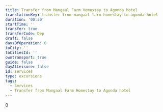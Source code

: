 ```yaml
---
title: Transfer from Mangaal Farm Homestay to Agonda hotel
translationKey: transfer-from-mangaal-farm-homestay-to-agonda-hotel
duration: '00:30'
startTime: ''
transfer: true
transferCode: Dep
draft: false
daysOfOperation: 0
toCity: ''
toCitiesId: ''
owntransport: true
guide: false
dayAtLeisure: false
id: services
type: excursions
tags:
  - Services
  - Transfer from Mangaal Farm Homestay to Agonda hotel
---
```

0